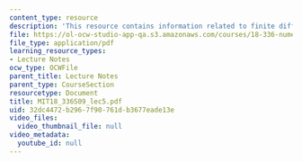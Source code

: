 ```yaml
---
content_type: resource
description: 'This resource contains information related to finite difference approximation. '
file: https://ol-ocw-studio-app-qa.s3.amazonaws.com/courses/18-336-numerical-methods-for-partial-differential-equations-spring-2009/32dc4472b2967f90761db3677eade13e_MIT18_336S09_lec5.pdf
file_type: application/pdf
learning_resource_types:
- Lecture Notes
ocw_type: OCWFile
parent_title: Lecture Notes
parent_type: CourseSection
resourcetype: Document
title: MIT18_336S09_lec5.pdf
uid: 32dc4472-b296-7f90-761d-b3677eade13e
video_files:
  video_thumbnail_file: null
video_metadata:
  youtube_id: null
---
```

